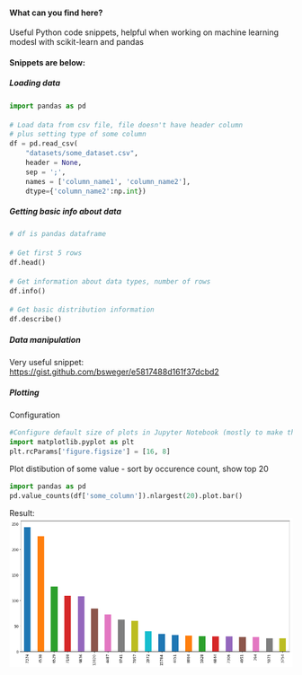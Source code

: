 #### What can you find here?
Useful Python code snippets, helpful when working on machine learning modesl with scikit-learn and pandas

#### Snippets are below:

##### Loading data

```python
import pandas as pd

# Load data from csv file, file doesn't have header column
# plus setting type of some column 
df = pd.read_csv(
    "datasets/some_dataset.csv", 
    header = None, 
    sep = ';',
    names = ['column_name1', 'column_name2'],
    dtype={'column_name2':np.int})
```

##### Getting basic info about data

```python
# df is pandas dataframe

# Get first 5 rows
df.head() 

# Get information about data types, number of rows
df.info()

# Get basic distribution information
df.describe()
```

##### Data manipulation
Very useful snippet: https://gist.github.com/bsweger/e5817488d161f37dcbd2

##### Plotting 

Configuration
```python
#Configure default size of plots in Jupyter Notebook (mostly to make them bigger)
import matplotlib.pyplot as plt
plt.rcParams['figure.figsize'] = [16, 8]
```

Plot distibution of some value - sort by occurence count, show top 20 
```python
import pandas as pd
pd.value_counts(df['some_column']).nlargest(20).plot.bar()
```
Result:
![Plot 1](plot1.png?raw=true "Title")



